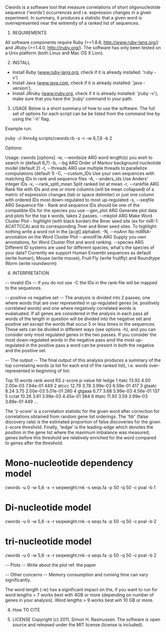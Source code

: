 Cwords is a software tool that measure correlations of short oligonucleotide sequence ('words') occurrences and i.e. expression changes in a given experiment. In summary, it produces a statistic that a given word is overrepresented near the extremity of a ranked list of sequences.

1. REQUIREMENTS

All software components require Ruby (>=1.8.6, http://www.ruby-lang.org/) and JRuby (>=1.4.0, http://jruby.org/).
The software has only been tested on a Unix platform (both Linux and Mac OS X Lion).


2. INSTALL

* Install Ruby (www.ruby-lang.org, check if it is already installed: 'ruby -v')
* Install Java (www.java.com, check if it is already installed: 'java -version'),
* Install JRruby (www.jruby.org, check if it is already installed: 'jruby -v'),
  make sure that you have the 'jruby' command in your path.

3. USAGE
Below is a short summary of how to use the software. The full set of options for each script can be be listed from the command line by using the '-h' flag.
 
Example run:

jruby -J-Xmx4g scripts/cwords.rb -s <fasta-file> -r <rank-file> -w 6,7,8 -b 2

Options:

Usage: cwords [options]
    -w, --wordsize ARG               word length(s) you wish to search in (default 6,7)
    -b, --bg ARG                     Order of Markov background nucleotide model (default 2)
    -t, --threads ARG                use multiple threads to parallelize computations (default 1)
    -C, --custom_IDs                 Use your own sequences with matching IDs in rank and sequence files
    -A, --anders_ids                 Use Anders' integer IDs
    -x, --rank_split_mean            Split ranked list at mean
    -r, --rankfile ARG               Rank file with IDs and one or more columns (will be mean collapsed) of a metric of expression changes (tab or space delimiter) or just one column with ordered IDs most down-regulated to most up-regulated
    -s, --seqfile ARG                Sequence file - Rank and sequence IDs should be one of the compatible IDs for the species you use
        --gen_plot ARG               Generate plot data and plots for the top k words, takes 2 passes.
        --mkplot ARG                 Make Word Cluster Plot - highlight (with black border) the 8mer seed site (ex for miR-1: ACATTCCA) and its corresponding 7mer and 6mer seed sites. To highlight nothing write a word not in the [acgt] alphabet.
    -N, --noAnn                      No miRNA-annotation on the Word Cluster Plot
        --annotFile ARG              Supply you own annotations, for Word Cluster Plot and word ranking.
        --species ARG                Different ID systems are used for different species, what's the species of your data? Currently we support Human Ensembl sequences as default (write human), Mouse (write mouse), Fruit Fly (write fruitfly) and Roundtype  Worm (write roundworm)

4. INTERPRETATION

-- invalid IDs --
If you do not use -C the IDs in the rank-file will be mapped to the sequences. 

-- positive vs negative set --
The analysis is divided into 2 passes; one where words that are over represented in up-regulated genes (ie. positively correlated words) and one where negatively correlated words is evalaluated. If all genes are considered in the analysis in each pass all words of the length in question will be divided into the negative set and positive set except the words that occur 5 or less times in the sequences. These sets can be divided in different ways (see options -h), and you can consider only most regulated genes in the two passes. If you consider the most down-regulated words in the negative pass amd the most up-regulated in the positive pass a word can be present in both the negative and the positive set.

-- The output --
The final output of this analysis produces a summary of the top correlating words (a list for each end of the ranked list), i.e. words over-represented in beginning of list:

Top 10 words
rank      word      RS        z-score   p-value   fdr       ledge
1         ttatc     13.92     4.00      2.00e-03  7.94e-01  449
2         atccc     12.79     3.78      3.99e-03  6.59e-01  417
3         gtaatc    8.24      3.75      2.00e-03  5.01e-01  280
4         gtgaaa    6.77      3.68      5.99e-03  4.56e-01  137
5         cctat     10.26     3.61      3.99e-03  4.45e-01  384
6         tttatc    11.93     3.59      3.99e-03  3.88e-01  449
...

The 'z-score' is a correlation statistic for the given word after correction for correlations obtained from random gene list orderings. The 'fdr' (false discovery rate) is the estimated proportion of false discoveries for the given z-score threshold. Finally, 'ledge' is the leading-edge which denotes the position in the gene list where the maximum imbalance was measured; genes before this threshold are relatively enriched for the word compared to genes after the threshold.

# Mono-nucleotide dependency model
cwords -u 0 -w 5,6 -x -r seqweight.rnk -s seqs.fa -p 50 -q 50 -c pval -b 1

# Di-nucleotide model
cwords -u 0 -w 5,6 -x -r seqweight.rnk -s seqs.fa -p 50 -q 50 -c pval -b 2

# tri-nucleotide model
cwords -u 0 -w 5,6 -x -r seqweight.rnk -s seqs.fa -p 50 -q 50 -c pval -b 2

-- Plots --
Write about the plot ref. the paper

-- Other concerns --
Memory consumption and running time can vary significantly. 

The word length (-w) has a significant impact on the, if you want to run for word lengths > 7 works best with 4GB or more (depending on number of genes in your analysis). Word lengths > 9 works best wih 10 GB or more.

4. How TO CITE

5. LICENSE
Copyright (c) 2011, Simon H. Rasmussen.
The software is open source and released under the MIT license (license is included).